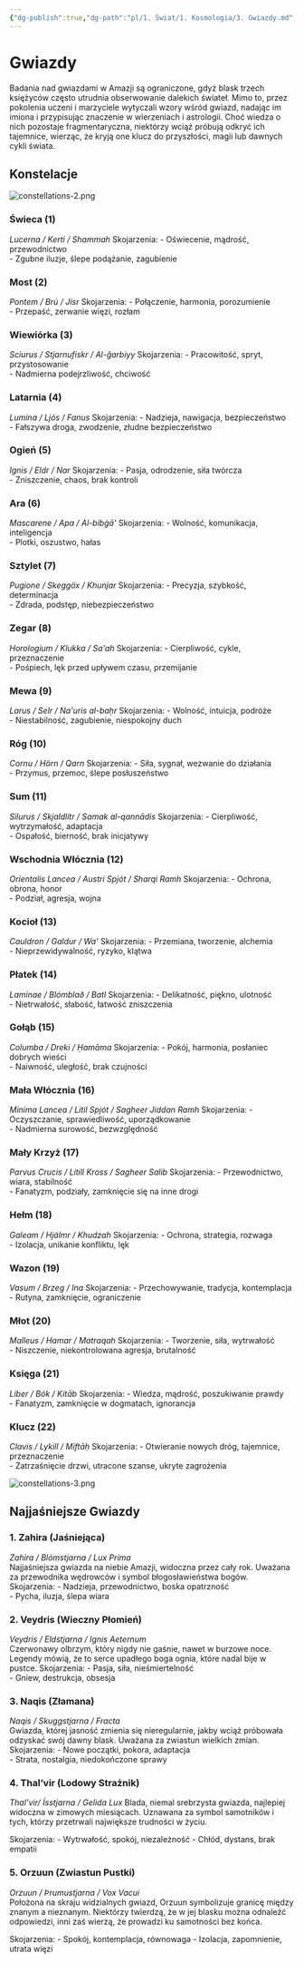 ```yaml
---
{"dg-publish":true,"dg-path":"pl/1. Świat/1. Kosmologia/3. Gwiazdy.md","permalink":"/pl/1-swiat/1-kosmologia/3-gwiazdy/","updated":"2025-03-03T15:06:41.680+01:00"}
---
```



# Gwiazdy
Badania nad gwiazdami w Amazji są ograniczone, gdyż blask trzech księżyców często utrudnia obserwowanie dalekich świateł. Mimo to, przez pokolenia uczeni i marzyciele wytyczali wzory wśród gwiazd, nadając im imiona i przypisując znaczenie w wierzeniach i astrologii. Choć wiedza o nich pozostaje fragmentaryczna, niektórzy wciąż próbują odkryć ich tajemnice, wierząc, że kryją one klucz do przyszłości, magii lub dawnych cykli świata.

## Konstelacje
![constellations-2.png](/img/user/7%20Task/files/7%20Worlds/762%20Amasia/7621%20Cosmology/76212%20Moons/constellations-2.png)

### Świeca (1)
_Lucerna / Kerti / Shammah_
Skojarzenia:
	- Oświecenie, mądrość, przewodnictwo  
	- Zgubne iluzje, ślepe podążanie, zagubienie

### Most (2)
_Pontem / Brú / Jisr_
Skojarzenia:
	- Połączenie, harmonia, porozumienie  
	- Przepaść, zerwanie więzi, rozłam

### Wiewiórka (3)
_Sciurus / Stjarnufiskr / Al-ǧarbiyy_
Skojarzenia:
	- Pracowitość, spryt, przystosowanie  
	- Nadmierna podejrzliwość, chciwość

### Latarnia (4)
_Lumina / Ljós / Fanus_
Skojarzenia:
	- Nadzieja, nawigacja, bezpieczeństwo  
	- Fałszywa droga, zwodzenie, złudne bezpieczeństwo

### Ogień (5)
_Ignis / Eldr / Nar_
Skojarzenia:
	- Pasja, odrodzenie, siła twórcza  
	- Zniszczenie, chaos, brak kontroli

### Ara (6)
_Mascarene / Apa / Al-bibġā'_
Skojarzenia:
	- Wolność, komunikacja, inteligencja  
	- Plotki, oszustwo, hałas

### Sztylet (7)
_Pugione / Skeggöx / Khunjar_
Skojarzenia:
	- Precyzja, szybkość, determinacja  
	- Zdrada, podstęp, niebezpieczeństwo

### Zegar (8)
_Horologium / Klukka / Sa'ah_
Skojarzenia:
	- Cierpliwość, cykle, przeznaczenie  
	- Pośpiech, lęk przed upływem czasu, przemijanie

### Mewa (9)
_Larus / Selr / Na'uris al-baḥr_
Skojarzenia:
	- Wolność, intuicja, podróże  
	- Niestabilność, zagubienie, niespokojny duch

### Róg (10)
_Cornu / Hörn / Qarn_
Skojarzenia:
	- Siła, sygnał, wezwanie do działania  
	- Przymus, przemoc, ślepe posłuszeństwo

### Sum (11)
_Silurus / Skjaldlítr / Samak al-qannādis_
Skojarzenia:
	- Cierpliwość, wytrzymałość, adaptacja  
	- Ospałość, bierność, brak inicjatywy

### Wschodnia Włócznia (12)
_Orientalis Lancea / Austri Spjót / Sharqi Ramh_
Skojarzenia:
	- Ochrona, obrona, honor  
	- Podział, agresja, wojna

### Kocioł (13)
_Cauldron / Galdur / Wa'_
Skojarzenia:
	- Przemiana, tworzenie, alchemia  
	- Nieprzewidywalność, ryzyko, klątwa

### Płatek (14)
_Laminae / Blómblað / Batl_
Skojarzenia:
	- Delikatność, piękno, ulotność  
	- Nietrwałość, słabość, łatwość zniszczenia

### Gołąb (15)
_Columba / Dreki / Ḥamāma_
Skojarzenia:
	- Pokój, harmonia, posłaniec dobrych wieści  
	- Naiwność, uległość, brak czujności

### Mała Włócznia (16)
_Minima Lancea / Litil Spjót / Sagheer Jiddan Ramh_
Skojarzenia:
	- Oczyszczanie, sprawiedliwość, uporządkowanie  
	- Nadmierna surowość, bezwzględność

### Mały Krzyż (17)
_Parvus Crucis / Lítill Kross / Sagheer Salib_
Skojarzenia:
	- Przewodnictwo, wiara, stabilność  
	- Fanatyzm, podziały, zamknięcie się na inne drogi

### Hełm (18)
_Galeam / Hjálmr / Khudzah_
Skojarzenia:
	- Ochrona, strategia, rozwaga  
	- Izolacja, unikanie konfliktu, lęk

### Wazon (19)
_Vasum / Brzeg / Ina_
Skojarzenia:
	- Przechowywanie, tradycja, kontemplacja  
	- Rutyna, zamknięcie, ograniczenie

### Młot (20)
_Malleus / Hamar / Matraqah_
Skojarzenia:
	- Tworzenie, siła, wytrwałość  
	- Niszczenie, niekontrolowana agresja, brutalność

### Księga (21)
_Liber / Bók / Kitāb_
Skojarzenia:
	- Wiedza, mądrość, poszukiwanie prawdy  
	- Fanatyzm, zamknięcie w dogmatach, ignorancja

### Klucz (22)
_Clavis / Lykill / Miftāḥ_
Skojarzenia:
	- Otwieranie nowych dróg, tajemnice, przeznaczenie  
	- Zatrzaśnięcie drzwi, utracone szanse, ukryte zagrożenia

![constellations-3.png](/img/user/7%20Task/files/7%20Worlds/762%20Amasia/7621%20Cosmology/76212%20Moons/constellations-3.png)

## Najjaśniejsze Gwiazdy
### 1. Zahira (Jaśniejąca)
_Zahira / Blómstjarna / Lux Prima_  
Najjaśniejsza gwiazda na niebie Amazji, widoczna przez cały rok. Uważana za przewodnika wędrowców i symbol błogosławieństwa bogów.
Skojarzenia:
	- Nadzieja, przewodnictwo, boska opatrzność  
	- Pycha, iluzja, ślepa wiara  

### 2. Veydris (Wieczny Płomień)
_Veydris / Eldstjarna / Ignis Aeternum_  
Czerwonawy olbrzym, który nigdy nie gaśnie, nawet w burzowe noce. Legendy mówią, że to serce upadłego boga ognia, które nadal bije w pustce.
Skojarzenia:
	- Pasja, siła, nieśmiertelność  
	- Gniew, destrukcja, obsesja  

### 3. Naqis (Złamana)
_Naqis / Skuggstjarna / Fracta_  
Gwiazda, której jasność zmienia się nieregularnie, jakby wciąż próbowała odzyskać swój dawny blask. Uważana za zwiastun wielkich zmian.
Skojarzenia:
	- Nowe początki, pokora, adaptacja  
	- Strata, nostalgia, niedokończone sprawy  

### 4. Thal’vir (Lodowy Strażnik)
_Thal’vir/ Ísstjarna / Gelida Lux_
Blada, niemal srebrzysta gwiazda, najlepiej widoczna w zimowych miesiącach. Uznawana za symbol samotników i tych, którzy przetrwali największe trudności w życiu.

Skojarzenia:
	- Wytrwałość, spokój, niezależność
	- Chłód, dystans, brak empatii

### 5. Orzuun (Zwiastun Pustki)
_Orzuun / Þrumustjarna / Vox Vacui_  
Położona na skraju widzialnych gwiazd, Orzuun symbolizuje granicę między znanym a nieznanym. Niektórzy twierdzą, że w jej blasku można odnaleźć odpowiedzi, inni zaś wierzą, że prowadzi ku samotności bez końca.

Skojarzenia:
	- Spokój, kontemplacja, równowaga
	- Izolacja, zapomnienie, utrata więzi
